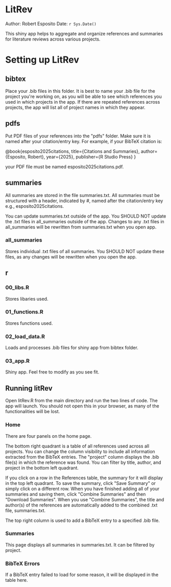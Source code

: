 # LitRev
Author: Robert Esposito
Date: `r Sys.Date()` 

This shiny app helps to aggregate and organize references and summaries for literature reviews across various projects.

# Setting up LitRev

## bibtex

Place your .bib files in this folder. It is best to name your .bib file for the project you're working on, as you will be able to see which references you used in which projects in the app. If there are repeated references across projects, the app will list all of project names in which they appear.

## pdfs

Put PDF files of your references into the "pdfs" folder. Make sure it is named after your citation/entry key. For example, if your BibTeX citation is:

@book{esposito2025citations,
  title={Citations and Summaries},
  author={Esposito, Robert},
  year={2025},
  publisher={R Studio Press}
}

your PDF file must be named esposito2025citations.pdf.

## summaries

All summaries are stored in the file summaries.txt. All summaries must be structured with a header, indicated by #, named after the citation/entry key e.g., esposito2025citations.

You can update summaries.txt outside of the app. You SHOULD NOT update the .txt files in all_summaries outside of the app. Changes to any .txt files in all_summaries will be rewritten from summaries.txt when you open app.

### all_summaries

Stores individual .txt files of all summaries. You SHOULD NOT update these files, as any changes will be rewritten when you open the app.

## r

### 00_libs.R

Stores libaries used.

### 01_functions.R

Stores functions used.

### 02_load_data.R

Loads and processes .bib files for shiny app from bibtex folder.

### 03_app.R

Shiny app. Feel free to modify as you see fit.

## Running litRev

Open litRev.R from the main directory and run the two lines of code. The app will launch. You should not open this in your browser, as many of the functionalities will be lost.

### Home

There are four panels on the home page.

The bottom right quadrant is a table of all references used across all projects. You can change the column visibility to include all information extracted from the BibTeX entries. The "project" column displays the .bib file(s) in which the reference was found. You can filter by title, author, and project in the bottom left quadrant.

If you click on a row in the References table, the summary for it will display in the top left quadrant. To save the summary, click "Save Summary" or simply click on a different row. When you have finished adding all of your summaries and saving them, click "Combine Summaries" and then "Download Summaries". When you use "Combine Summaries", the title and author(s) of the references are automatically added to the combined .txt file, summaries.txt.

The top right column is used to add a BibTeX entry to a specified .bib file.

### Summaries

This page displays all summaries in summaries.txt. It can be filtered by project.

### BibTeX Errors

If a BibTeX entry failed to load for some reason, it will be displayed in the table here.
